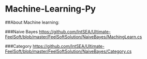 # Machine-Learning-Py

##About Machine learning:

###Naive Bayes
https://github.com/IntSEA/Ultimate-FeelSoft/blob/master/FeelSoftSolution/NaiveBayes/MachingLearn.cs

###Category
https://github.com/IntSEA/Ultimate-FeelSoft/blob/master/FeelSoftSolution/NaiveBayes/Category.cs
